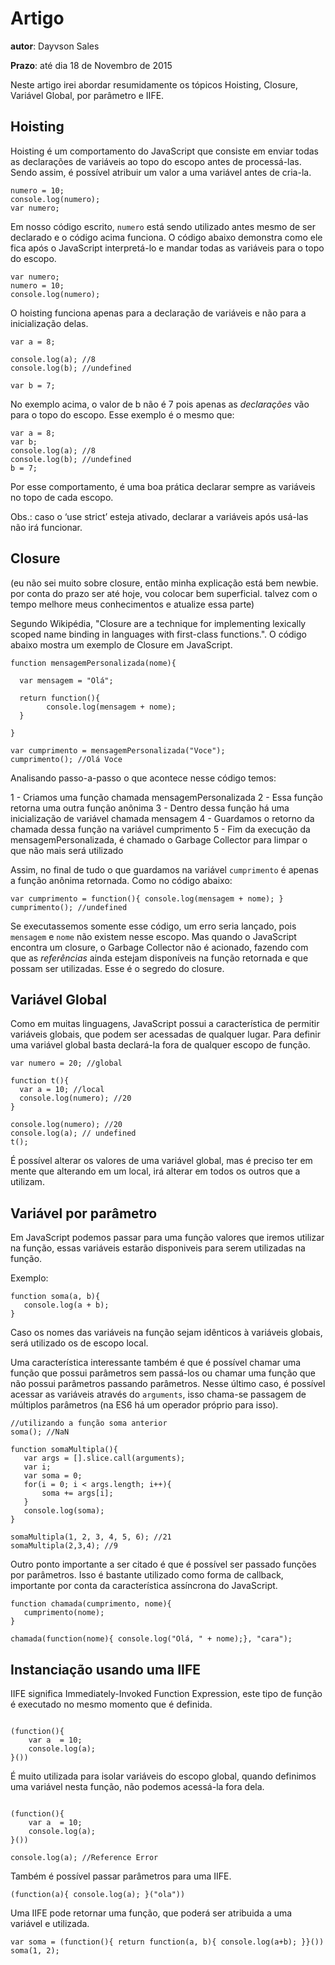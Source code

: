 # Artigo
**autor**: Dayvson Sales

**Prazo**: até dia 18 de Novembro de 2015

Neste artigo irei abordar resumidamente os tópicos Hoisting, Closure, Variável Global, por parâmetro e IIFE.

## Hoisting

Hoisting é um comportamento do JavaScript que consiste em enviar todas as declarações de variáveis ao topo do escopo antes de processá-las. Sendo assim, é possível atribuir um valor a uma variável antes de cria-la.

```
numero = 10;
console.log(numero);
var numero;

```

Em nosso código escrito, ```numero``` está sendo utilizado antes mesmo de ser declarado e o código acima funciona. O código abaixo demonstra como ele fica após o JavaScript interpretá-lo e mandar todas as variáveis para o topo do escopo.

```
var numero;
numero = 10;
console.log(numero);
```

O hoisting funciona apenas para a declaração de variáveis e não para a inicialização delas.

```
var a = 8;

console.log(a); //8
console.log(b); //undefined

var b = 7;

```

No exemplo acima, o valor de b não é 7 pois apenas as *declarações* vão para o topo do escopo. Esse exemplo é o mesmo que:

```
var a = 8;
var b;
console.log(a); //8
console.log(b); //undefined
b = 7;
```

Por esse comportamento, é uma boa prática declarar sempre as variáveis no topo de cada escopo. 

Obs.: caso o ‘use strict’ esteja ativado, declarar a variáveis após usá-las não irá funcionar.

## Closure

(eu não sei muito sobre closure, então minha explicação está bem newbie. por conta do prazo ser até hoje, vou colocar bem superficial. talvez com o tempo melhore meus conhecimentos e atualize essa parte)

Segundo Wikipédia, "Closure are a technique for implementing lexically scoped name binding in languages with first-class functions.". 
O código abaixo mostra um exemplo de Closure em JavaScript.

```
function mensagemPersonalizada(nome){
  
  var mensagem = "Olá";

  return function(){
        console.log(mensagem + nome);
  }

}

var cumprimento = mensagemPersonalizada("Voce");
cumprimento(); //Olá Voce

```

Analisando passo-a-passo o que acontece nesse código temos:

1 - Criamos uma função chamada mensagemPersonalizada
2 - Essa função retorna uma outra função anônima
3 - Dentro dessa função há uma inicialização de variável chamada mensagem
4 - Guardamos o retorno da chamada dessa função na variável cumprimento
5 - Fim da execução da mensagemPersonalizada, é chamado o Garbage Collector para limpar o que não mais será utilizado

Assim, no final de tudo o que guardamos na variável ``cumprimento`` é apenas a função anônima retornada.
Como no código abaixo:

```
var cumprimento = function(){ console.log(mensagem + nome); }
cumprimento(); //undefined
```

Se executassemos somente esse código, um erro seria lançado, pois ``mensagem`` e ``nome`` não existem nesse escopo. 
Mas quando o JavaScript encontra um closure, o Garbage Collector não é acionado, fazendo com que as *referências* ainda estejam disponíveis na função retornada e que possam ser utilizadas. Esse é o segredo do closure.

## Variável Global

Como em muitas linguagens, JavaScript possui a característica de permitir variáveis globais, que podem ser acessadas de qualquer lugar.
Para definir uma variável global basta declará-la fora de qualquer escopo de função. 

```
var numero = 20; //global

function t(){
  var a = 10; //local
  console.log(numero); //20
}

console.log(numero); //20
console.log(a); // undefined
t();
```

É possível alterar os valores de uma variável global, mas é preciso ter em mente que alterando em um local, irá alterar em todos os outros que a utilizam.


## Variável por parâmetro

Em JavaScript podemos passar para uma função valores que iremos utilizar na função, essas variáveis estarão disponiveis para serem utilizadas na função.  

Exemplo:

```
function soma(a, b){
   console.log(a + b);
}
```
Caso os nomes das variáveis na função sejam idênticos à variáveis globais, será utilizado os de escopo local. 

Uma característica interessante também é que é possível chamar uma função que possui parâmetros sem passá-los ou chamar uma função que não possui parâmetros passando parâmetros. Nesse último caso, é possível acessar as variáveis através do ``arguments``, isso chama-se passagem de múltiplos parâmetros (na ES6 há um operador próprio para isso). 

 ```
 //utilizando a função soma anterior
 soma(); //NaN
 
 function somaMultipla(){
    var args = [].slice.call(arguments);
    var i;
    var soma = 0;
    for(i = 0; i < args.length; i++){
        soma += args[i];
    }
    console.log(soma);
 }
  
 somaMultipla(1, 2, 3, 4, 5, 6); //21
 somaMultipla(2,3,4); //9

 ```

Outro ponto importante a ser citado é que é possível ser passado funções por parâmetros. Isso é bastante utilizado como forma de callback, importante por conta da característica assíncrona do JavaScript.

```
function chamada(cumprimento, nome){
   cumprimento(nome);
}

chamada(function(nome){ console.log("Olá, " + nome);}, "cara");

```

## Instanciação usando uma IIFE

IIFE significa Immediately-Invoked Function Expression, este tipo de função é executado no mesmo momento que é definida.

```

(function(){
    var a  = 10;
    console.log(a);
}())

```

É muito utilizada para isolar variáveis do escopo global, quando definimos uma variável nesta função, não podemos acessá-la fora dela.

```

(function(){
    var a  = 10;
    console.log(a);
}())

console.log(a); //Reference Error

```

Também é possível passar parâmetros para uma IIFE.

```
(function(a){ console.log(a); }("ola"))

```

Uma IIFE pode retornar uma função, que poderá ser atribuida a uma variável e utilizada.

```
var soma = (function(){ return function(a, b){ console.log(a+b); }}())
soma(1, 2);

```